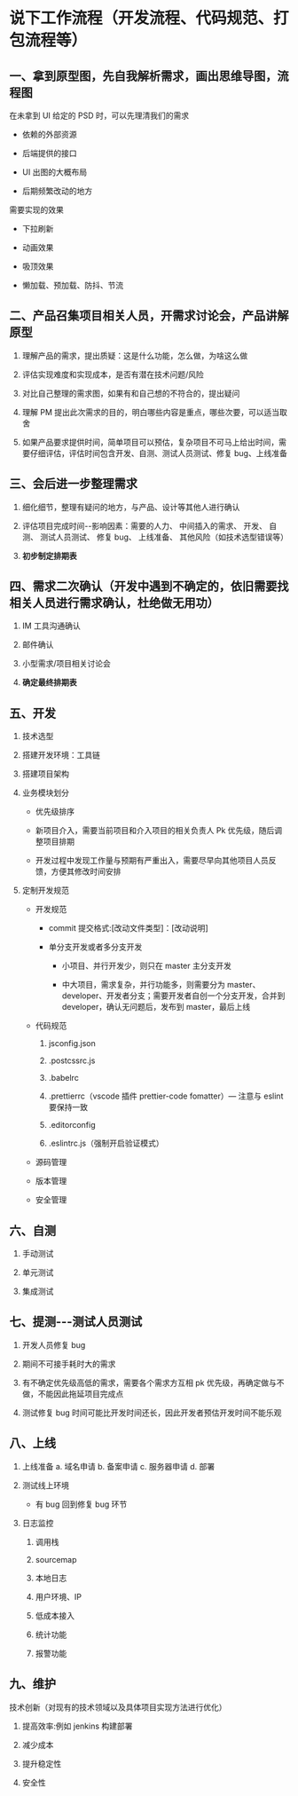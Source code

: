 <!--
 * @Author: Li Zhiliang
 * @Date: 2020-12-02 16:24:12
 * @LastEditors: Li Zhiliang
 * @LastEditTime: 2020-12-02 16:32:58
 * @FilePath: /FE-Interview.git/project/process.md
-->

# 说下工作流程（开发流程、代码规范、打包流程等）

## 一、拿到原型图，先自我解析需求，画出思维导图，流程图

在未拿到 UI 给定的 PSD 时，可以先理清我们的需求
    
- 依赖的外部资源

- 后端提供的接口

- UI 出图的大概布局

- 后期频繁改动的地方

需要实现的效果

- 下拉刷新

- 动画效果

- 吸顶效果

- 懒加载、预加载、防抖、节流

## 二、产品召集项目相关人员，开需求讨论会，产品讲解原型

1. 理解产品的需求，提出质疑：这是什么功能，怎么做，为啥这么做

2. 评估实现难度和实现成本，是否有潜在技术问题/风险

3. 对比自己整理的需求图，如果有和自己想的不符合的，提出疑问

4. 理解 PM 提出此次需求的目的，明白哪些内容是重点，哪些次要，可以适当取舍

5. 如果产品要求提供时间，简单项目可以预估，复杂项目不可马上给出时间，需要仔细评估，评估时间包含开发、自测、测试人员测试、修复 bug、上线准备

## 三、会后进一步整理需求

1. 细化细节，整理有疑问的地方，与产品、设计等其他人进行确认

2. 评估项目完成时间--影响因素：需要的人力、 中间插入的需求、 开发、 自测、 测试人员测试、 修复 bug、 上线准备、 其他风险（如技术选型错误等）

3. **初步制定排期表**

## 四、需求二次确认（开发中遇到不确定的，依旧需要找相关人员进行需求确认，杜绝做无用功）

1. IM 工具沟通确认

2. 邮件确认

3. 小型需求/项目相关讨论会

4. **确定最终排期表**

## 五、开发

1. 技术选型

2. 搭建开发环境：工具链

3. 搭建项目架构

4. 业务模块划分
    
    - 优先级排序
    
    - 新项目介入，需要当前项目和介入项目的相关负责人 Pk 优先级，随后调整项目排期
    
    - 开发过程中发现工作量与预期有严重出入，需要尽早向其他项目人员反馈，方便其修改时间安排

5. 定制开发规范

    - 开发规范
        
        - commit 提交格式:[改动文件类型]：[改动说明]
        
        - 单分支开发或者多分支开发
            
            - 小项目、并行开发少，则只在 master 主分支开发
            
            - 中大项目，需求复杂，并行功能多，则需要分为 master、developer、开发者分支；需要开发者自创一个分支开发，合并到 developer，确认无问题后，发布到 master，最后上线

    - 代码规范
        
        1. jsconfig.json
        
        2. .postcssrc.js
        
        3. .babelrc
        
        4. .prettierrc（vscode 插件 prettier-code fomatter）— 注意与 eslint 要保持一致
        
        5. .editorconfig
        
        6. .eslintrc.js（强制开启验证模式）
    
    - 源码管理
    
    - 版本管理
    
    - 安全管理

## 六、自测

1. 手动测试

2. 单元测试

3. 集成测试

## 七、提测---测试人员测试

1. 开发人员修复 bug

2. 期间不可接手耗时大的需求

3. 有不确定优先级高低的需求，需要各个需求方互相 pk 优先级，再确定做与不做，不能因此拖延项目完成点

4. 测试修复 bug 时间可能比开发时间还长，因此开发者预估开发时间不能乐观

## 八、上线

1. 上线准备 a. 域名申请 b. 备案申请 c. 服务器申请 d. 部署

2. 测试线上环境

    - 有 bug 回到修复 bug 环节

3. 日志监控
    
    1. 调用栈
    
    2. sourcemap
    
    3. 本地日志
    
    4. 用户环境、IP
    
    5. 低成本接入
    
    6. 统计功能
    
    7. 报警功能

## 九、维护

技术创新（对现有的技术领域以及具体项目实现方法进行优化）

1. 提高效率:例如 jenkins 构建部署

2. 减少成本

3. 提升稳定性

4. 安全性
